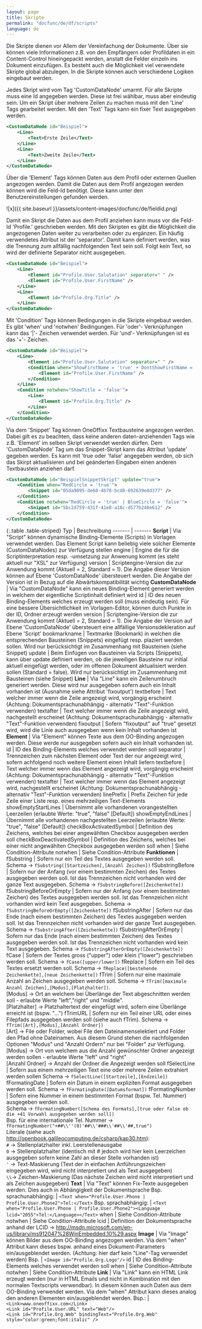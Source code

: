```yaml
---
layout: page
title: Skripte
permalink: "docfunc/de/df/scripts"
language: de
---
```


Die Skripte dienen vor Allem der Vereinfachung der Dokumente. Über sie können viele Informationen z.B. von den Empfängern oder Profildaten in ein Content-Control hineingepackt werden, anstatt die Felder einzeln ins Dokument einzufügen. Es besteht auch die Möglichkeit viel verwendete Skripte global abzulegen. In die Skripte können auch verschiedene Logiken eingebaut werden.

Jedes Skript wird vom Tag 'CustomDataNode' umarmt. Für alle Skripte muss eine Id angegeben werden. Diese ist frei wählbar, muss aber eindeutig sein. Um ein Skript über mehrere Zeilen zu machen muss mit den 'Line' Tags gearbeitet werden. Mit den 'Text' Tags kann ein fixer Text ausgegeben werden.


```xml 
<CustomDataNode id="Beispiel">
    <Line>
        <Text>Erste Zeile</Text>
    </Line>
    <Line>
        <Text>Zweite Zeile</Text>
    </Line>
</CustomDataNode>
```

Über die 'Element' Tags können Daten aus dem Profil oder externen Quellen angezogen werden. Damit die Daten aus dem Profil angezogen werden können wird die Feld-Id benötigt. Diese kann unter den Benutzereinstellungen gefunden werden.

![x]({{ site.baseurl }}/assets/content-images/docfunc/de/fieldid.png)

Damit ein Skript die Daten aus dem Profil anziehen kann muss vor die Feld-Id 'Profile.' geschrieben werden. Mit den Skripten es gibt die Möglichkeit die angezogenen Daten weiter zu verarbeiten oder zu ergänzen. Ein häufig verwendetes Attribut ist der 'separator'. Damit kann definiert werden, was die Trennung zum allfällig nachfolgenden Text sein soll. Folgt kein Text, so wird der definierte Separator nicht ausgegeben.


```xml
<CustomDataNode id="Beispiel">
    <Line>
        <Element id="Profile.User.Salutation" separator=" " />
        <Element id="Profile.User.FirstName" />
    </Line>
    <Line>
        <Element id="Profile.Org.Title" />
    </Line>
</CustomDataNode>
```

Mit 'Condition' Tags können Bedingungen in die Skripte eingebaut werden. Es gibt 'when' und 'notwhen' Bedingungen. Für 'oder'- Verknüpfungen kann das '|'- Zeichen verwendet werden. Für 'und'- Verknüpfungen ist es das '+'- Zeichen.


```xml
<CustomDataNode id="Beispiel">
    <Line>
        <Element id="Profile.User.Salutation" separator=" " />
        <Condition when="ShowFirstName = 'true' + DontShowFirstName = 'false'">
            <Element id="Profile.User.FirstName" />
        </Condition>
    </Line>
    <Condition notwhen="ShowTitle = 'false'">
        <Line>
            <Element id="Profile.Org.Title" />
        </Line>
    </Condition>
</CustomDataNode>
```

Via dem 'Snippet' Tag können OneOffixx Textbausteine angezogen werden. Dabei gilt es zu beachten, dass keine anderen daten-anziehenden Tags wie z.B. 'Element' im selben Skript verwendet werden dürfen. Dem 'CustomDataNode' Tag um das Snippet-Skript kann das Attribut 'update' gegeben werden. Es kann mit 'true oder 'false' angegeben werden, ob sich das Skirpt aktualisieren und bei geänderten Eingaben einen anderen Textbaustein anziehen darf.

```xml
<CustomDataNode id="BeispielSnippetSkript" update="true">
    <Condition when="RedCircle = 'true'">
        <Snippet id="05da9095-de60-4b78-bcd8-692639e8d377" />
    </Condition>
    <Condition notwhen="RedCircle = 'true' | BlueCircle = 'false'">
        <Snippet id="5bc2d759-431f-41e0-a18c-d577b240e612" />
    </Condition>
</CustomDataNode>
```

{:.table .table-striped}
Typ | Beschreibung
------- | -------
__Script__ | Via "Script" können dynamische Binding-Elemente (Scripts) in Vorlagen verwendet werden. Das Element Script kann beliebig viele solcher Elemente (CustomDataNodes) zur Verfügung stellen
engine | Engine die für die Scriptinterpretation resp. -umsetzung zur Anwenung kommt (es steht aktuell nur "XSL" zur Verfügung)
version | Scriptengine-Version die zur Anwendung kommt (Aktuell = 2, Standard = 1). Die Angabe dieser Version können auf Ebene 'CustomDataNode' übersteuert werden. Die Angabe der Version ist in Bezug auf die Abwärtskompatibilität wichtig
__CustomDataNode__ | Via "CustomDataNode" kann ein neues Binding-Element generiert werden in welchem der eigentliche Scriptinhalt definiert wird
id | ID des neuen Binding-Elements welches erzeugt werden soll (muss eindeutig sein). Für eine bessere Übersichtlichkeit im Vorlagen-Editor, können durch Punkte in der ID, Ordner erzeugt werden
version | Scriptengine-Version die zur Anwendung kommt (Aktuell = 2, Standard = 1). Die Angabe der Version auf Ebene 'CustomDataNode' übersteuert eine allfällige Versionsdekleration auf Ebene 'Script'
bookmarkname | Textmarke (Bookmark) in welchen die entsprechenden Bausteinen (Snippets) eingefügt resp. plaziert werden sollen. Wird nur berücksichtigt im Zusammenhang mit Bausteinen (siehe Snippet)
update | Beim Einfügen von Bausteinen via Scripts (Snippets), kann über update definiert werden, ob die jeweiligen Bausteine nur initial aktuell eingefügt werden, oder im offenen Dokument aktualisiert werden sollen (Standard = false). Wird nur berücksichtigt im Zusammenhang mit Bausteinen (siehe Snippet)
__Line__ | Via "Line" kann ein Zeilenumbruch generiert werden. Diese wird nur ausgegeben sofern auch ein Inhalt vorhanden ist (Ausnahme siehe Attribut 'fixoutput')
textbefore | Text welcher immer wenn die Zeile angezeigt wird, vorgängig erscheint (Achtung: Dokumentsprachunabhängig - alternativ "Text"-Funktion verwenden)
textafter | Text welcher immer wenn die Zeile angezeigt wird, nachgestellt erscheinet (Achtung: Dokumentsprachunabhängig - alternativ "Text"-Funktion verwenden)
fixoutput | Sofern "fixoutput" auf "true" gesetzt wird, wird die Linie auch ausgegeben wenn kein Inhalt vorhanden ist
__Element__ | Via "Element" können Texte aus dem OO-Binding angezogen werden. Diese werde nur ausgegeben sofern auch ein Inhalt vorhanden ist.
id | ID des Binding-Elements welches verwendet werden soll
separator | Trennzeichen zum nächsten Element oder Text der nur angezeigt wird, sofern achfolgend noch weitere Element einen Inhalt liefern
textbefore | Text welcher immer wenn das Element angezeigt wird, vorgängig erscheint (Achtung: Dokumentsprachunabhängig - alternativ "Text"-Funktion verwenden)
textafter | Text welcher immer wenn das Element angezeigt wird, nachgestellt erscheinet (Achtung: Dokumentsprachunabhängig - alternativ "Text"-Funktion verwenden)
linePrefix | Prefix Zeichen für jede Zeile einer Liste resp. eines mehrzeiligen Text-Elements
showEmptyStartLines | Übernimmt alle vorhandenen vorangestellten Leerzeilen (erlaubte Werte: "true", "false" [Default])
showEmptyEndLines | Übernimmt alle vorhandenen nachgestellten Leerzeilen (erlaubte Werte: "true", "false" [Default])
checkBoxActivatedSymbol | Definition des Zeichens, welches bei einer angewählten Checkbox ausgegeben werden soll
checkBoxDeactivatedSymbol | Definition des Zeichens, welches bei einer nicht angewählten Checkbox ausgegeben werden soll
when | Siehe Condition-Attribute
notwhen | Siehe Condition-Attribute
__Funktionen__ |
fSubstring | Sofern nur ein Teil des Textes ausgegeben werden soll. Schema -> `fSubstring([Startzeichen],[Anzahl Zeichen])`
fSubstringBefore | Sofern nur der Anfang (vor einem bestimmten Zeichen) des Textes ausgegeben werden soll. Ist das Trennzeichen nicht vorhanden wird der ganze Text ausgegeben. Schema -> `fSubstringBefore([Zeichenkette])`
fSubstringBeforeOrEmpty | Sofern nur der Anfang (vor einem bestimmten Zeichen) des Textes ausgegeben werden soll. Ist das Trennzeichen nicht vorhanden wird kein Text ausgegeben. Schema -> `fSubstringBeforeOrEmpty([Zeichenkette])`
fSubstringAfter | Sofern nur das Ende (nach einem bestimmten Zeichen) des Textes ausgegeben werden soll. Ist das Trennzeichen nicht vorhanden wird der ganze Text ausgegeben. Schema -> `fSubstringAfter([Zeichenkette])`
fSubstringAfterOrEmpty | Sofern nur das Ende (nach einem bestimmten Zeichen) des Textes ausgegeben werden soll. Ist das Trennzeichen nicht vorhanden wird kein Text ausgegeben. Schema -> `fSubstringAfterOrEmpty([Zeichenkette])`
fCase | Sofern der Textes gross ("upper") oder klein ("lower") geschrieben werden soll. Schema -> `fCase([upper/lower])`
fReplace | Sofern ein Teil des Textes ersetzt werden soll. Schema -> `fReplace([bestehende Zeichenkette],[neue Zeichenkette])`
fTrim |  Sofern nur eine maximale Anzahl an Zeichen ausgegeben werden soll. Schema -> `fTrim([maximale Anzahl Zeichen],[Modus],[Platzhalter])`. <br/> [Modus] -> Ort an welchem bei Überlänge der Text abgeschnitten werden soll - erlaubte Werte "left","right" und "middle". <br/> [Platzhalter] -> Platzhaltertext der eingefügt wird, sofern eine Überlänge erreicht ist (bspw. "...")
fTrimURL | Sofern nur ein Teil einer URL oder eines Filepfads ausgegeben werden soll (siehe auch fTrim). Schema -> `fTrim([Art],[Modus],[Anzahl Ordner])` <br/> [Art] -> File oder Folder, wobei File den Dateinamenselektiert und Folder den Pfad ohne Dateinamen. Aus diesem Grund stehen die nachfolgenden Optionen "Modus" und "Anzahl Ordern" nur bei "Folder" zur Verfügung. <br/> [Modus] -> Ort von welchem aus die Anzahl gewünschter Ordner angezeigt werden sollen - erlaubte Werte "left" und "right" <br/> [Anzahl Ordner] -> Anzahl der Ordner die Angezeigt werden soll
fSelectLine | Sofern aus einem mehrzeiligen Text eine oder mehrere Zeilen extrahiert werden sollen Schema -> `fSelectLine([Startzeile],[Endzeile])`
fFormatingDate | Sofern ein Datum in einem expliziten Format ausgegeben werden soll. Schema -> `fFormatingDate([Datumsformat])`
fFormatingNumber | Sofern eine Nummer in einem bestimmten Format (bspw. Tel. Nummer) ausgegeben werden soll. <br/> Schema -> `fFormatingNumber([Schema des Formats],[true oder false ob die +41 Vorwahl ausgegeben werden soll])` <br/> Bsp. für eine internationale Tel. Nummer -> `fFormatingNumber("+##\\''(0)'##\\'###\\'##\\'##,true")` <br/> Literale (siehe auch http://openbook.galileocomputing.de/csharp/kap30.htm): <br/> `#` -> Stellenplatzhalter inkl. Leerstellenausgabe <br/> `0` -> Stellenplatzhalter (identisch mit # jedoch wird hier kein Leerzeichen ausgegeben sofern keine Zahl an dieser Stelle vorhanden ist) <br/> `'` -> Text-Maskierung (Text der in einfachen Anführungszeichen eingegeben wird, wird nicht interpretiert und als Text ausgegeben) <br/> `\\`-> Zeichen-Maskierung (Das nächste Zeichen wird nicht interpretiert und als Zeichen ausgegeben)
__Text__ | Via "Text" können Fix-Texte ausgegeben werden. Dies auch in Abhängigkeit der Dokumentsprache
Bsp. sprachunabhängig: | `<Text when="Profile.User.Phone | Profile.User.Phone2">Tel:</Text>`
Bsp. sprachabhängig: | `<Text when="Profile.User.Phone | Profile.User.Phone2"><Language lcid="2055">Tel:</Language></Text>`
when | Siehe Condition-Attribute
notwhen | Siehe Condition-Attribute
lcid | Definition der Dokumentsprache anhand der LCID -> http://msdn.microsoft.com/en-us/library/ms912047%28WinEmbedded.10%29.aspx
__Image__ | Via "Image" können Bilder aus dem OO-Binding angezogen werden. Via dem "when" Attribut kann dieses bspw. anhand eines Dokument-Parameters ein/ausgeblendet werden. (Achtung: hier darf kein "Line"-Tag verwendet werden)
Bsp. | `<Image id="Profile.Org.Logo"/>`
id | ID des Binding-Elements welches verwendet werden soll
when | Siehe Condition-Attribute
notwhen | Siehe Condition-Attribute
__Link__ | Via "Link" kann ein HTML Link erzeugt werden (nur in HTML Emails und nicht in Kombination mit den normalen Textscripts verwendbar). In diesem können auch Daten aus dem OO-Binding verwendet werden. Via dem "when" Attribut kann dieses analog den anderen Elementen ein/ausgeblendet werden.
Bsp.: | `<Link>www.oneoffixx.com</Link>` <br/> `<Link id="Profile.User.URL" text="Web"/>` <br/> `<Link id="Profile.Org.Web" bindingText="Profile.Org.Web" style="color:green;font:italic" />` 